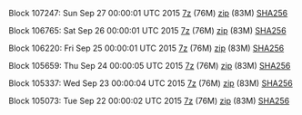 Block 107247: Sun Sep 27 00:00:01 UTC 2015 [7z](https://transfer.sh/NDDkp/bootstrap.dat.20150927.7z) (76M) [zip](https://transfer.sh/j1jQN/bootstrap.dat.20150927.zip) (83M) [SHA256](https://transfer.sh/XkIyf/sha256.txt)

Block 106765: Sat Sep 26 00:00:01 UTC 2015 [7z](https://transfer.sh/X5dXy/bootstrap.dat.20150926.7z) (76M) [zip](https://transfer.sh/b40eV/bootstrap.dat.20150926.zip) (83M) [SHA256](https://transfer.sh/P38J/sha256.txt)

Block 106220: Fri Sep 25 00:00:01 UTC 2015 [7z](https://transfer.sh/19xziY/bootstrap.dat.20150925.7z) (76M) [zip](https://transfer.sh/fzw9b/bootstrap.dat.20150925.zip) (83M) [SHA256](https://transfer.sh/1fUEFh/sha256.txt)

Block 105659: Thu Sep 24 00:00:05 UTC 2015 [7z](https://transfer.sh/15z53q/bootstrap.dat.20150924.7z) (76M) [zip](https://transfer.sh/lDdQo/bootstrap.dat.20150924.zip) (83M) [SHA256](https://transfer.sh/RgkIa/sha256.txt)

Block 105337: Wed Sep 23 00:00:04 UTC 2015 [7z](https://transfer.sh/HP1hx/bootstrap.dat.20150923.7z) (76M) [zip](https://transfer.sh/BAOKz/bootstrap.dat.20150923.zip) (83M) [SHA256](https://transfer.sh/14rqzf/sha256.txt)

Block 105073: Tue Sep 22 00:00:02 UTC 2015 [7z](https://transfer.sh/rOmZH/bootstrap.dat.20150922.7z) (76M) [zip](https://transfer.sh/1TkUo/bootstrap.dat.20150922.zip) (83M) [SHA256](https://transfer.sh/10myBb/sha256.txt)
